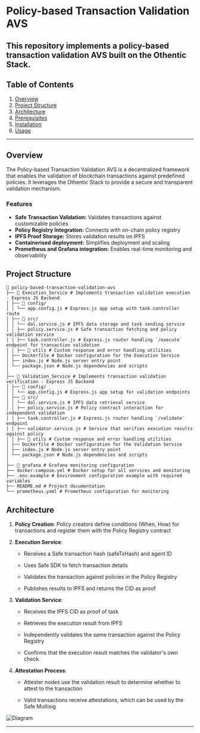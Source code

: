 # Policy-based Transaction Validation AVS

## This repository implements a policy-based transaction validation AVS built on the Othentic Stack.

## Table of Contents

1. [Overview](#overview)
2. [Project Structure](#project-structure)
3. [Architecture](#architecture)
4. [Prerequisites](#prerequisites)
5. [Installation](#installation)
6. [Usage](#usage)

---

## Overview

The Policy-based Transaction Validation AVS is a decentralized framework that enables the validation of blockchain transactions against predefined policies. It leverages the Othentic Stack to provide a secure and transparent validation mechanism.

### Features

- **Safe Transaction Validation:** Validates transactions against customizable policies
- **Policy Registry Integration:** Connects with on-chain policy registry
- **IPFS Proof Storage:** Stores validation results on IPFS
- **Containerised deployment:** Simplifies deployment and scaling
- **Prometheus and Grafana integration:** Enables real-time monitoring and observability

## Project Structure

```mdx
📂 policy-based-transaction-validation-avs
├── 📂 Execution_Service # Implements transaction validation execution - Express JS Backend
│ ├── 📂 config/
│ │ └── app.config.js # Express.js app setup with task controller route
│ ├── 📂 src/
│ │ └── dal.service.js # IPFS data storage and task sending service
│ │ ├── policy.service.js # Safe transaction fetching and policy validation service
│ │ ├── task.controller.js # Express.js router handling `/execute` endpoint for transaction validation
│ │ ├── 📂 utils # Custom response and error handling utilities
│ ├── Dockerfile # Docker configuration for the Execution Service
│ ├── index.js # Node.js server entry point
│ └── package.json # Node.js dependencies and scripts
│
├── 📂 Validation_Service # Implements transaction validation verification - Express JS Backend
│ ├── 📂 config/
│ │ └── app.config.js # Express.js app setup for validation endpoints
│ ├── 📂 src/
│ │ └── dal.service.js # IPFS data retrieval service
│ │ ├── policy.service.js # Policy contract interaction for independent validation
│ │ ├── task.controller.js # Express.js router handling `/validate` endpoint
│ │ ├── validator.service.js # Service that verifies execution results against policy
│ │ ├── 📂 utils # Custom response and error handling utilities
│ ├── Dockerfile # Docker configuration for the Validation Service
│ ├── index.js # Node.js server entry point
│ └── package.json # Node.js dependencies and scripts
│
├── 📂 grafana # Grafana monitoring configuration
├── docker-compose.yml # Docker setup for all services and monitoring
├── .env.example # Environment configuration example with required variables
├── README.md # Project documentation
└── prometheus.yaml # Prometheus configuration for monitoring
```

## Architecture

1. **Policy Creation**: Policy creators define conditions (When, How) for transactions and register them with the Policy Registry contract

2. **Execution Service**:

   - Receives a Safe transaction hash (safeTxHash) and agent ID

   - Uses Safe SDK to fetch transaction details

   - Validates the transaction against policies in the Policy Registry

   - Publishes results to IPFS and returns the CID as proof

3. **Validation Service**:

   - Receives the IPFS CID as proof of task

   - Retrieves the execution result from IPFS

   - Independently validates the same transaction against the Policy Registry

   - Confirms that the execution result matches the validator's own check

4. **Attestation Process**:

   - Attester nodes use the validation result to determine whether to attest to the transaction

   - Valid transactions receive attestations, which can be used by the Safe Multisig

![Diagram](https://github.com/user-attachments/assets/8c60b9c4-e1b1-468b-a8cb-e0a59a604d21)

---
